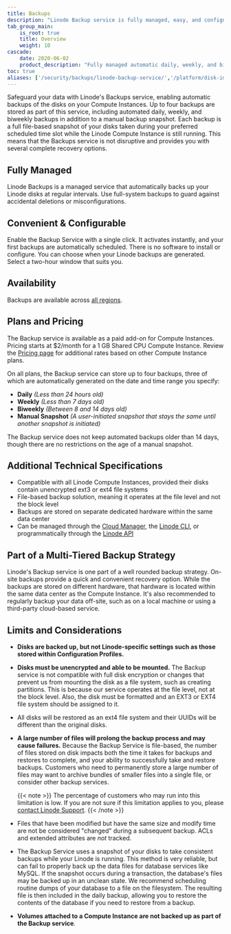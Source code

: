 ```yaml
---
title: Backups
description: "Linode Backup service is fully managed, easy, and configurable."
tab_group_main:
    is_root: true
    title: Overview
    weight: 10
cascade:
    date: 2020-06-02
    product_description: "Fully managed automatic daily, weekly, and biweekly backups of your Linode Compute Instances."
toc: true
aliases: ['/security/backups/linode-backup-service/','/platform/disk-images/linode-backup-service-classic-manager/','/platform/backup-service/','/platform/linode-backup-service/','/platform/disk-images/linode-backup-service/','/platform/disk-images/linode-backup-service-new-manager/','/backup-service/','/guides/linode-backup-service/']
---
```


Safeguard your data with Linode's Backups service, enabling automatic backups of the disks on your Compute Instances. Up to four backups are stored as part of this service, including automated daily, weekly, and biweekly backups in addition to a manual backup snapshot. Each backup is a full file-based snapshot of your disks taken during your preferred scheduled time slot while the Linode Compute Instance is still running. This means that the Backups service is not disruptive and provides you with several complete recovery options.

## Fully Managed

Linode Backups is a managed service that automatically backs up your Linode disks at regular intervals. Use full-system backups to guard against accidental deletions or misconfigurations.

## Convenient & Configurable

Enable the Backup Service with a single click. It activates instantly, and your first backups are automatically scheduled. There is no software to install or configure. You can choose when your Linode backups are generated. Select a two-hour window that suits you.

## Availability

Backups are available across [all regions](https://www.linode.com/global-infrastructure/).

## Plans and Pricing

The Backup service is available as a paid add-on for Compute Instances. Pricing starts at $2/month for a 1 GB Shared CPU Compute Instance. Review the [Pricing page](https://www.linode.com/pricing/#row--storage) for additional rates based on other Compute Instance plans.

On all plans, the Backup service can store up to four backups, three of which are automatically generated on the date and time range you specify:

- **Daily** *(Less than 24 hours old)*
- **Weekly** *(Less than 7 days old)*
- **Biweekly** *(Between 8 and 14 days old)*
- **Manual Snapshot** *(A user-initiated snapshot that stays the same until another snapshot is initiated)*

The Backup service does not keep automated backups older than 14 days, though there are no restrictions on the age of a manual snapshot.

## Additional Technical Specifications

- Compatible with all Linode Compute Instances, provided their disks contain unencrypted ext3 or ext4 file systems
- File-based backup solution, meaning it operates at the file level and not the block level
- Backups are stored on separate dedicated hardware within the same data center
- Can be managed through the [Cloud Manager](https://cloud.linode.com/), the [Linode CLI](https://www.linode.com/products/cli/), or programmatically through the [Linode API](https://www.linode.com/products/linode-api/)

## Part of a Multi-Tiered Backup Strategy

Linode's Backup service is one part of a well rounded backup strategy. On-site backups provide a quick and convenient recovery option. While the backups are stored on different hardware, that hardware is located within the same data center as the Compute Instance. It's also recommended to regularly backup your data off-site, such as on a local machine or using a third-party cloud-based service.

## Limits and Considerations

- **Disks are backed up, but not Linode-specific settings such as those stored within Configuration Profiles.**

- **Disks must be unencrypted and able to be mounted.** The Backup service is not compatible with full disk encryption or changes that prevent us from mounting the disk as a file system, such as creating partitions. This is because our service operates at the file level, not at the block level. Also, the disk must be formatted and an EXT3 or EXT4 file system should be assigned to it.

- All disks will be restored as an ext4 file system and their UUIDs will be different than the original disks.

- **A large number of files will prolong the backup process and may cause failures.** Because the Backup Service is file-based, the number of files stored on disk impacts both the time it takes for backups and restores to complete, and your ability to successfully take and restore backups. Customers who need to permanently store a large number of files may want to archive bundles of smaller files into a single file, or consider other backup services.

    {{< note >}}
    The percentage of customers who may run into this limitation is low. If you are not sure if this limitation applies to you, please [contact Linode Support](/docs/products/platform/get-started/guides/support/#contacting-linode-support).
    {{< /note >}}

- Files that have been modified but have the same size and modify time are not be considered "changed" during a subsequent backup. ACLs and extended attributes are *not* tracked.

- The Backup Service uses a snapshot of your disks to take consistent backups while your Linode is running. This method is very reliable, but can fail to properly back up the data files for database services like MySQL. If the snapshot occurs during a transaction, the database's files may be backed up in an unclean state. We recommend scheduling routine dumps of your database to a file on the filesystem. The resulting file is then included in the daily backup, allowing you to restore the contents of the database if you need to restore from a backup.

-  **Volumes attached to a Compute Instance are not backed up as part of the Backup service**.
